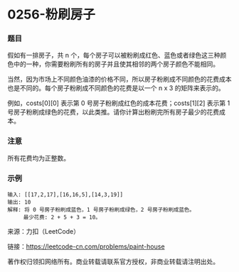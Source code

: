 # 0256-粉刷房子

### 题目

假如有一排房子，共 n 个，每个房子可以被粉刷成红色、蓝色或者绿色这三种颜色中的一种，你需要粉刷所有的房子并且使其相邻的两个房子颜色不能相同。

当然，因为市场上不同颜色油漆的价格不同，所以房子粉刷成不同颜色的花费成本也是不同的。每个房子粉刷成不同颜色的花费是以一个 n x 3 的矩阵来表示的。

例如，costs[0][0] 表示第 0 号房子粉刷成红色的成本花费；costs[1][2] 表示第 1 号房子粉刷成绿色的花费，以此类推。请你计算出粉刷完所有房子最少的花费成本。

### 注意

所有花费均为正整数。

### 示例

    输入: [[17,2,17],[16,16,5],[14,3,19]]
    输出: 10
    解释: 将 0 号房子粉刷成蓝色，1 号房子粉刷成绿色，2 号房子粉刷成蓝色。
         最少花费: 2 + 5 + 3 = 10。

来源：力扣（LeetCode）

链接：https://leetcode-cn.com/problems/paint-house

著作权归领扣网络所有。商业转载请联系官方授权，非商业转载请注明出处。
